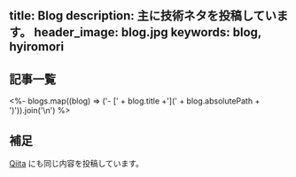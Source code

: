 title: Blog
description: 主に技術ネタを投稿しています。
header_image: blog.jpg
keywords: blog, hyiromori
---

## 記事一覧

<%- blogs.map((blog) => ('- [' + blog.title +'](' + blog.absolutePath + ')')).join('\n') %>

## 補足

[Qiita](https://qiita.com/hyiromori) にも同じ内容を投稿しています。

